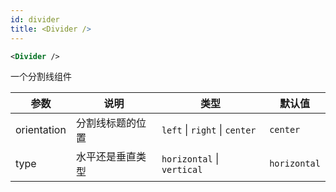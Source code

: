 ```yaml
---
id: divider
title: <Divider />
---
```


```xml
<Divider />
```

一个分割线组件


| 参数        | 说明             | 类型                          | 默认值       | 
| ----------- | --------------- | ---------------------------- | ----------- | 
| orientation | 分割线标题的位置 | `left` \| `right` \| `center` | `center`     | 
| type        | 水平还是垂直类型 | `horizontal` \| `vertical`    | `horizontal` | 
